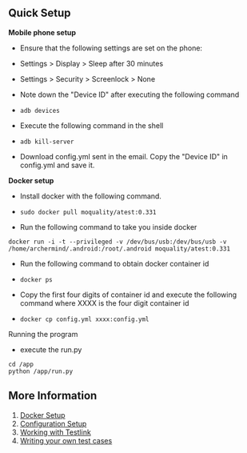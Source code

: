 ## Quick Setup

**Mobile phone setup**

* Ensure that the following settings are set on the phone:

* Settings &gt; Display &gt; Sleep after 30 minutes
* Settings &gt; Security &gt; Screenlock &gt; None

* Note down the "Device ID" after executing the following command 
* ```
  adb devices
  ```
* Execute the following command in the shell

* ```
  adb kill-server
  ```
* Download config.yml sent in the email.  Copy the "Device ID" in config.yml and save it.



**Docker setup**

* Install docker with the following command.

* ```
  sudo docker pull moquality/atest:0.331
  ```
* Run the following command to take you inside docker

```
docker run -i -t --privileged -v /dev/bus/usb:/dev/bus/usb -v /home/archermind/.android:/root/.android moquality/atest:0.331
```

* Run the following command to obtain docker container id
* ```
  docker ps
  ```
* Copy the first four digits of container id and execute the following command where XXXX is the four digit container id

* ```
  docker cp config.yml xxxx:config.yml
  ```

Running the program

* execute the run.py

```
cd /app
python /app/run.py
```

## More Information

1. [Docker Setup](/docker-setup.md)
2. [Configuration Setup](/config-setup.md)
3. [Working with Testlink](/testlink.md)
4. [Writing your own test cases](/additional.md)



